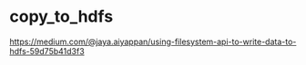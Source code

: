 # copy_to_hdfs
https://medium.com/@jaya.aiyappan/using-filesystem-api-to-write-data-to-hdfs-59d75b41d3f3
